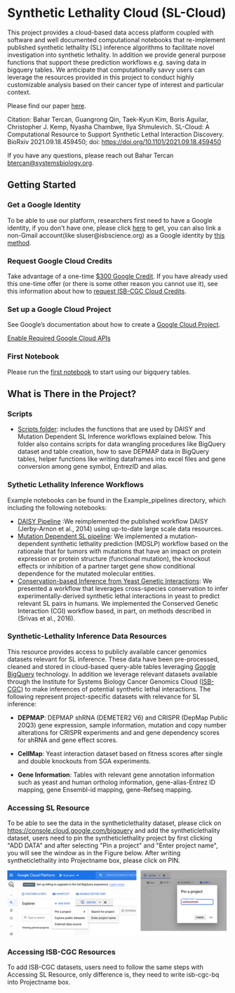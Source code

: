 # Synthetic Lethality Cloud (SL-Cloud)

This project provides a cloud-based data access platform coupled with software and well documented computational notebooks that re-implement published synthetic lethality (SL) inference algorithms to facilitate novel investigation into synthetic lethality. In addition  we provide general purpose functions that support these prediction workflows e.g. saving data in bigquery tables. We anticipate that computationally savvy users can leverage the resources provided in this project to conduct highly customizable analysis based on their cancer type of interest and particular context. 

Please find our paper [here](https://www.biorxiv.org/content/10.1101/2021.09.18.459450v1).

Citation: 
Bahar Tercan, Guangrong Qin, Taek-Kyun Kim, Boris Aguilar, Christopher J. Kemp, Nyasha Chambwe, Ilya Shmulevich. SL-Cloud: A Computational Resource to Support Synthetic Lethal Interaction Discovery. BioRxiv 2021.09.18.459450; doi: https://doi.org/10.1101/2021.09.18.459450

 If you have any questions, please reach out Bahar Tercan btercan@systemsbiology.org. 
## Getting Started

### Get a Google Identity

To be able to use our platform, researchers first need to have a Google identity, if you don't have one, please click [here](https://accounts.google.com/signup/v2/webcreateaccount?dsh=308321458437252901&continue=https%3A%2F%2Faccounts.google.com%2FManageAccount&flowName=GlifWebSignIn&flowEntry=SignUp#FirstName=&LastName=) to get, you can also link a non-Gmail account(like sluser<span>@isbscience.org</span>) as a Google identity by [this method](https://accounts.google.com/signup/v2/webcreateaccount?flowName=GlifWebSignIn&flowEntry=SignUp&nogm=true).

### Request Google Cloud Credits

Take advantage of a one-time [$300 Google Credit](https://cloud.google.com/free/).
If you have already used this one-time offer (or there is some other reason you cannot use it), see this information about how to [request ISB-CGC Cloud Credits](https://isb-cancer-genomics-cloud.readthedocs.io/en/latest/sections/HowtoRequestCloudCredits.html).

### Set up a Google Cloud Project

See Google’s documentation about how to create a [Google Cloud Project](https://cloud.google.com/resource-manager/docs/creating-managing-projects).

[Enable Required Google Cloud APIs](https://cloud.google.com/apis/docs/getting-started#enabling_apis)

### First Notebook

Please run the [first notebook](https://github.com/IlyaLab/SL-Cloud/blob/main/first_notebook.ipynb) to start using our bigquery tables. 

## What is There in the Project?
### Scripts
- [Scripts folder](https://github.com/IlyaLab/SL-Cloud/tree/main/scripts/): includes the functions that are used by DAISY and Mutation Dependent  SL Inference workflows explained below. This folder also contains scripts for data wrangling procedures like BigQuery dataset and table creation, how to save DEPMAP data in BigQuery tables, helper functions like writing dataframes into excel files and gene conversion among gene symbol, EntrezID and alias.

### Sythetic Lethality Inference Workflows 
Example notebooks can be found in the Example_pipelines directory, which including the following notebooks:
- [DAISY Pipeline](https://github.com/IlyaLab/SL-Cloud/blob/main/Example_pipelines/DAISY_example.ipynb) :We reimplemented the published workflow DAISY (Jerby-Arnon et al., 2014) using up-to-date large scale data resources. </br>
- [Mutation Dependent SL pipeline](https://github.com/IlyaLab/SL-Cloud/blob/main/Example_pipelines/MDSLP_example.ipynb): We implemented a mutation-dependent synthetic lethality prediction (MDSLP) workflow based on the rationale that for tumors with mutations that have an impact on protein expression or protein structure (functional mutation), the knockout effects or inhibition of a partner target gene show conditional dependence for the mutated molecular entities.</br>
- [Conservation-based Inference from Yeast Genetic Interactions](https://github.com/IlyaLab/SL-Cloud/blob/main/Example_pipelines/CGI_example.ipynb): We presented a workflow that leverages cross-species conservation to infer experimentally-derived synthetic lethal interactions in yeast to predict relevant SL pairs in humans. We implemented the Conserved Genetic Interaction (CGI) workflow based, in part, on methods described in (Srivas et al., 2016). </br>

### Synthetic-Lethality Inference Data Resources
This resource provides access to publicly available cancer genomics datasets relevant for SL inference. These data have been pre-processed, cleaned and stored in cloud-based query-able tables leveraging [Google BigQuery](https://cloud.google.com/bigquery)  technology. In addition we leverage relevant datasets available through the Institute for Systems Biology Cancer Genomics Cloud ([ISB-CGC](https://isb-cgc.appspot.com/)) to make inferences of potential synthetic lethal interactions. 
The following represent project-specific datasets with relevance for SL inference:

- **DEPMAP**: DEPMAP shRNA (DEMETER2 V6) and CRISPR (DepMap Public 20Q3) gene expression, sample information, mutation and copy number alterations  for CRISPR experiments and and gene dependency scores for shRNA and gene effect scores.

- **CellMap**: Yeast interaction dataset based on fitness scores after single and double knockouts from SGA experiments.

- **Gene Information**: Tables with relevant gene annotation information such as yeast and human ortholog information, gene-alias-Entrez ID mapping, gene Ensembl-id mapping, gene-Refseq mapping.


### Accessing SL Resource
To be able to see the data in the syntheticlethality dataset, please click on https://console.cloud.google.com/bigquery and  add the syntheticlethality dataset, users need to pin the syntheticlethality project by first clicking "ADD DATA" and after selecting "Pin a project" and "Enter project name", you will see the window as in the Figure below. After writing syntheticlethality into Projectname box, please click on PIN. 

<img src="https://github.com/IlyaLab/SL-Cloud/blob/main/figures/add_sldataset.png" >

### Accessing ISB-CGC Resources
To add ISB-CGC datasets, users need to follow the same steps with Accessing SL Resource, only difference is, they need to write isb-cgc-bq into Projectname box. 


